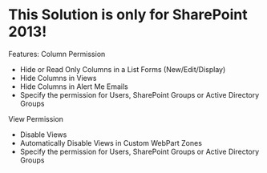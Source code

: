 # This Solution is only for SharePoint 2013!

Features:
Column Permission
- Hide or Read Only Columns in a List Forms (New/Edit/Display)
- Hide Columns in Views
- Hide Columns in Alert Me Emails
- Specify the permission for Users, SharePoint Groups or Active Directory Groups

View Permission
- Disable Views
- Automatically Disable Views in Custom WebPart Zones
- Specify the permission for Users, SharePoint Groups or Active Directory Groups
